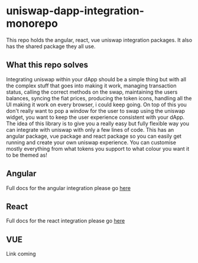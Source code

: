 # uniswap-dapp-integration-monorepo

This repo holds the angular, react, vue uniswap integration packages. It also has the shared package they all use.

## What this repo solves

Integrating uniswap within your dApp should be a simple thing but with all the complex stuff that goes into making it work, managing transaction status, calling the correct methods on the swap, maintaining the users balances, syncing the fiat prices, producing the token icons, handling all the UI making it work on every browser, i could keep going. On top of this you don't really want to pop a window for the user to swap using the uniswap widget, you want to keep the user experience consistent with your dApp. The idea of this library is to give you a really easy but fully flexible way you can integrate with uniswap with only a few lines of code. This has an angular package, vue package and react package so you can easily get running and create your own uniswap experience. You can customise mostly everything from what tokens you support to what colour you want it to be themed as!

## Angular

Full docs for the angular integration please go [here](https://github.com/uniswap-integration/uniswap-dapp-integration-monorepo/tree/master/angular)

## React

Full docs for the react integration please go [here](https://github.com/uniswap-integration/uniswap-dapp-integration-monorepo/tree/master/react-package)

## VUE

Link coming
